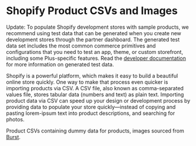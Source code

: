 # Shopify Product CSVs and Images

Update: To populate Shopify development stores with sample products, we recommend using test data that can be generated when you create new development stores through the partner dashboard. The generated test data set includes the most common commerce primitives and configurations that you need to test an app, theme, or custom storefront, including some Plus-specific features. Read the [developer documentation](https://shopify.dev/docs/apps/tools/development-stores/generated-data) for more information on generated test data.

Shopify is a powerful platform, which makes it easy to build a beautiful online store quickly. One way to make that process even quicker is importing products via CSV. A CSV file, also known as comma-separated values file, stores tabular data (numbers and text) as plain text. Importing product data via CSV can speed up your design or development process by providing data to populate your store quickly—instead of copying and pasting lorem-ipsum text into product descriptions, and searching for photos.

Product CSVs containing dummy data for products, images sourced from [Burst](http://burst.shopify.com).
